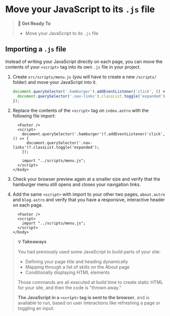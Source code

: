 # Move your JavaScript to its `.js` file

> **🎯 Get Ready To**
>
> - Move your JavaScript to its `.js` file

## Importing a `.js` file

Instead of writing your JavaScript directly on each page, you can move the contents of your `<script>` tag into its own `.js` file in your project.

1. Create `src/scripts/menu.js` (you will have to create a new `/scripts/` folder) and move your JavaScript into it.

    ```js title="src/scripts/menu.js"
    document.querySelector('.hamburger').addEventListener('click', () => {
      document.querySelector('.nav-links').classList.toggle('expanded');
    });
    ```

2. Replace the contents of the `<script>` tag on `index.astro` with the following file import:

    ```astro title="src/pages/index.astro" ins={7} del={3-5}
      <Footer />
      <script>
        document.querySelector('.hamburger')?.addEventListener('click', () => {
          document.querySelector('.nav-links')?.classList.toggle('expanded');
        });

        import "../scripts/menu.js";
      </script>
    </body>
    ```

3. Check your browser preview again at a smaller size and verify that the hamburger menu still opens and closes your navigation links. 


4. Add the same `<script>` with import to your other two pages, `about.astro` and `blog.astro` and verify that you have a responsive, interactive header on each page.

    ```astro title="src/pages/about.astro & src/pages/blog.astro" ins={2-4}
      <Footer />
      <script>
        import "../scripts/menu.js";
      </script>
    </body>
    ```

> **💡 Takeaways**
>
> You had previously used some JavaScript to build parts of your site:
>
> - Defining your page title and heading dynamically
> - Mapping through a list of skills on the About page
> - Conditionally displaying HTML elements
>
> Those commands are all executed at build time to create static HTML for your site, and then the code is "thrown away." 
>
> **The JavaScript in a `<script>` tag is sent to the browser**, and is available to run, based on user interactions like refreshing a page or toggling an input.
